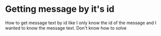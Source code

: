 
# Getting message by it's id

How to get message text by id like I only know the id of the message and I wanted to know the message text.
Don't know how to solve

        